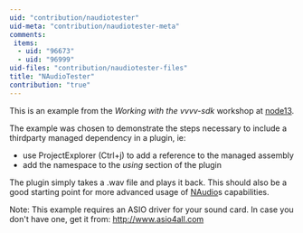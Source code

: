 ```yaml
---
uid: "contribution/naudiotester"
uid-meta: "contribution/naudiotester-meta"
comments: 
 items: 
  - uid: "96673"
  - uid: "96999"
uid-files: "contribution/naudiotester-files"
title: "NAudioTester"
contribution: "true"
---
```


This is an example from the *Working with the vvvv-sdk* workshop at [node13](http://node13.vvvv.org).

The example was chosen to demonstrate the steps necessary to include a thirdparty managed dependency in a plugin, ie:
* use ProjectExplorer (Ctrl+j) to add a reference to the managed assembly
* add the namespace to the *using* section of the plugin

The plugin simply takes a .wav file and plays it back. This should also be a good starting point for more advanced usage of [NAudio](http://naudio.codeplex.com)s capabilities.

Note: This example requires an ASIO driver for your sound card. In case you don't have one, get it from: http://www.asio4all.com